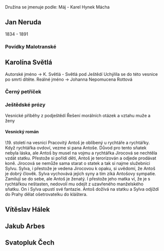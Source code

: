 Družina se jmenuje podle: Máj - Karel Hynek Mácha
## Jan Neruda
1834 - 1891
### Povídky Malotranské

## Karolína Světlá
Autorské jméno -> K. Světlá - Světlá pod Ještědí
Uchýlila se do této vesnice po smrti dítěte. 
Reálné jméno -> Johanna Nepomucena Rottová

### Černý petříček

### Ještědské prózy
Vesnické příběhy z podještědí
Řešení morálních otázek a vztahu muže a ženy

#### Vesnický román
\19. století na vesnici
Pracovitý Antoš je oblíbený u rychtáře a rychtářky. Když rychtářka ovdoví, vezme si pana Antoše. Důvod pro tento sňatek nebyla láska, ale Antoš by musel na vojmu a rychtářka Jirocová se nechtěla vzdát statku. Přestože si pořídí děti, Antoš je terorizován a odjede prodávat koně. Jirocová se nemůže sama starat o statek a tak si najme služebnici Sylvu. Sylva, i přestože je vedena Jirocovou k opaku, si uvědomí, že Antoš je dobrý člověk. Sylva vychovává jejich syny a tím zíká Antošovy sympatie. Zamilují se do sebe, ale Antoš je ženatý. I přestože jeho matka ví, že je s rychtářkou neštasten, nedovolí mu odejít z uzavřeného manželského sňatku. On i Sylva upustí své fantazie. Antoš dožívá na statku a Sylva odjíždí do Prahy dělat ošetrovatelku do kláštera.



## Vítěslav Hálek

## Jakub Arbes


## Svatopluk Čech
